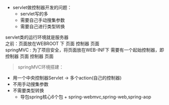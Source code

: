 + servlet做控制器开发的问题：
    + servlet写的多
    + 需要自己手动搜集参数
    + 需要自己进行类型转换    

servlet类的运行环境就是服务器  
之前：页面放在WEBROOT 下 页面 控制器 页面  
springMVC : 为了项目安全，将页面放在WEB-INF下 需要有一个起始控制器，即控制器 页面 控制器 页面
> springMVC环境搭建：  
+ 用一个中央控制器Servlet -> 多个action(自己的控制器)  
+ 不用手动搜集参数  
+ 不需要类型转换
    + 导包spring核心6个包 + spring-webmvc,spring-web,spring-aop  